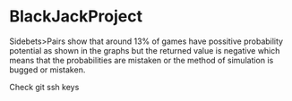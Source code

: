  # BlackJackProject

Sidebets>Pairs show that around 13% of games have possitive probability
potential as shown in the graphs but the returned value is negative which means
that the probabilities are mistaken or the method of simulation is bugged or
mistaken.

Check git ssh keys
